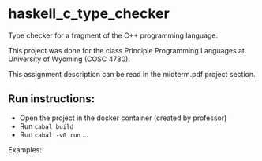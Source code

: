 # haskell_c_type_checker
Type checker for a fragment of the C++ programming language.

This project was done for the class Principle Programming Languages at University of Wyoming (COSC 4780).

This assignment description can be read in the midterm.pdf project section.

## Run instructions:

- Open the project in the docker container (created by professor)
- Run `cabal build`
- Run `cabal -v0 run` ...

Examples:
